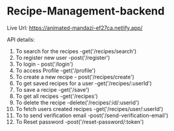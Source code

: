 # Recipe-Management-backend
Live Url: https://animated-mandazi-ef27ca.netlify.app/

API details:
1. To search for the recipes -get('/recipes/search')
2. To register new user -post('/register')
3. To login - post('/login')
4. To access Profile -get('/profile')
5. To create a new recipe - post('/recipes/create')
6. To get saved recipes for a user -get('/recipes/:userId')
7. To save a recipe -get('/save')
8. To get all recipes -get('/recipes')
9. To delete the recipe -delete('/recipes/:id/:userid')
10. To fetch users created recipes -get('/recipes/user/:userId')
11. To to send verification email -post('/send-verification-email')
12. To  Reset password -post('/reset-password/:token')
